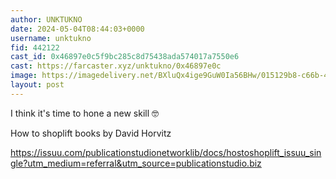 ```yaml
---
author: UNKTUKNO
date: 2024-05-04T08:44:03+0000
username: unktukno
fid: 442122
cast_id: 0x46897e0c5f9bc285c8d75438ada574017a7550e6
cast: https://farcaster.xyz/unktukno/0x46897e0c
image: https://imagedelivery.net/BXluQx4ige9GuW0Ia56BHw/015129b8-c66b-4c2d-0fd5-67f5a666cd00/original
layout: post
---
```


I think it's time to hone a new skill 🤓

How to shoplift books by David Horvitz

https://issuu.com/publicationstudionetworklib/docs/hostoshoplift_issuu_single?utm_medium=referral&utm_source=publicationstudio.biz

<img src='https://imagedelivery.net/BXluQx4ige9GuW0Ia56BHw/015129b8-c66b-4c2d-0fd5-67f5a666cd00/original' alt='' referrerpolicy='no-referrer'/>
